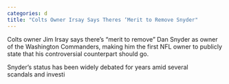 ```yaml
---
categories: d
title: "Colts Owner Irsay Says Theres ‘Merit to Remove Snyder"
---
```


Colts owner Jim Irsay says there’s “merit to remove” Dan Snyder as owner of the Washington&nbsp;Commanders, making him the first NFL owner to publicly state that his controversial counterpart should go.



Snyder’s status has been widely debated for years amid&nbsp;several scandals&nbsp;and investi